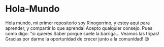 # Hola-Mundo
Hola mundo, mi primer repositorio soy Rinogorrino, y estoy aquí para aprender, y compartir lo que aprenda! Acepto qualquier consejo. Pues como digo: "si quieres Saber porque suele la barriga... Veamos las tripas! Gracias por darme la oportunidad de crecer junto a la comunidad! 😉
